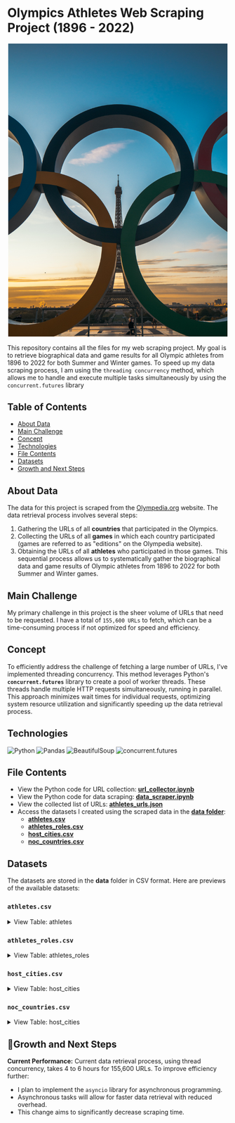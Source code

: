 # Olympics Athletes Web Scraping Project (1896 - 2022)
<p align="center">
<img src = "https://github.com/chanronnie/Olympics/blob/main/image/olympics.jpg" width="500">
</p>

This repository contains all the files for my web scraping project. 
My goal is to retrieve biographical data and game results for all Olympic athletes from 1896 to 2022 for both Summer and Winter games. 
To speed up my data scraping process, I am using the `threading concurrency` method, which allows me to handle and execute multiple tasks simultaneously by using the `concurrent.futures` library


## Table of Contents
* [About Data](#about-data)
* [Main Challenge](#main-challenge)
* [Concept](#concept)
* [Technologies](#technologies)
* [File Contents](#file-contents)
* [Datasets](#datasets)
* [Growth and Next Steps](#growth-and-next-steps)


## About Data
The data for this project is scraped from the [Olympedia.org](https://www.olympedia.org) website. The data retrieval process involves several steps:

1. Gathering the URLs of all **countries** that participated in the Olympics.
2. Collecting the URLs of all **games** in which each country participated (games are referred to as "editions" on the Olympedia website).
3. Obtaining the URLs of all **athletes** who participated in those games.
This sequential process allows us to systematically gather the biographical data and game results of Olympic athletes from 1896 to 2022 for both Summer and Winter games.


## Main Challenge
My primary challenge in this project is the sheer volume of URLs that need to be requested. I have a total of `155,600 URLs` to fetch, which can be a time-consuming process if not optimized for speed and efficiency.


## Concept
To efficiently address the challenge of fetching a large number of URLs, I've implemented threading concurrency. This method leverages Python's **`concurrent.futures`** library to create a pool of worker threads. These threads handle multiple HTTP requests simultaneously, running in parallel. This approach minimizes wait times for individual requests, optimizing system resource utilization and significantly speeding up the data retrieval process.


## Technologies
![Python](https://img.shields.io/badge/python-3670A0?style=for-the-badge&logo=python&logoColor=ffdd54) 
![Pandas](https://img.shields.io/badge/pandas-%23150458.svg?style=for-the-badge&logo=pandas&logoColor=white) 
![BeautifulSoup](https://img.shields.io/badge/BeautifulSoup-grey?style=for-the-badge)
![concurrent.futures](https://img.shields.io/badge/concurrent.futures-brown?style=for-the-badge)


## File Contents
- View the Python code for URL collection: **[url_collector.ipynb](https://github.com/chanronnie/Olympics/blob/main/url_collector.ipynb)**
- View the Python code for data scraping: **[data_scraper.ipynb](https://github.com/chanronnie/Olympics/blob/main/data_scraper.ipynb)**
- View the collected list of URLs: **[athletes_urls.json](https://github.com/chanronnie/Olympics/blob/main/raw_data/athletes_urls.json)**
- Access the datasets I created using the scraped data in the **[data folder](https://github.com/chanronnie/Olympics/tree/main/data)**:
  * **[athletes.csv](https://github.com/chanronnie/Olympics/blob/main/data/athletes.csv)**
  * **[athletes_roles.csv](https://github.com/chanronnie/Olympics/blob/main/data/athletes_roles.csv)**
  * **[host_cities.csv](https://github.com/chanronnie/Olympics/blob/main/data/host_cities.csv)**
  * **[noc_countries.csv](https://github.com/chanronnie/Olympics/blob/main/data/noc_countries.csv)**

 
## Datasets
The datasets are stored in the **data** folder in CSV format. Here are previews of the available datasets:

### `athletes.csv`

<details>
  <summary>View Table: athletes</summary>
 
id | name | gender | born | died | height | weight | noc | game | team | sport | event | medal
--- | --- | --- | --- | --- | --- | --- | --- | --- | --- | --- | --- | --- |
131892 | Meryem Erdoğan | Female | 24 April 1990 | NaN | 172 cm | 55 kg | Türkiye | 2016 Summer Olympics | TUR | Athletics | Athletics, Marathon, Women(Olympic) | NaN
131892 | Meryem Erdoğan | Female | 24 April 1990 | NaN | 172 cm | 55 kg | Türkiye | 2020 Summer Olympics | TUR | Athletics | Athletics, Marathon, Women(Olympic) | NaN
131892 | Meryem Erdoğan | Female | 24 April 1990 | NaN | 172 cm | 55 kg | Türkiye | 2020 Summer Olympics | TUR | Athletics | Athletics, Marathon, Women(Olympic) | NaN
4300 | Maurice Maina | Male | 1 January 1963 | NaN | 158 cm | 47 kg | Kenya | 1988 Summer Olympics | KEN | Boxing | Boxing, Light-Flyweight, Men(Olympic) | NaN
4300 | Maurice Maina | Male | 1 January 1963 | NaN | 158 cm | 47 kg | Kenya | 1988 Summer Olympics | KEN | Boxing | Boxing, Light-Flyweight, Men(Olympic) | NaN

</details>

### `athletes_roles.csv`

<details>
  <summary>View Table: athletes_roles</summary>

id | name | roles
--- | --- | ---
131892 | Meryem Erdoğan | Competed in Olympic Games
4300 | Maurice Maina | Competed in Olympic Games
60239 | Stanislav Tůma | Competed in Olympic Games
129369 | Eunice Kirwa | Competed in Olympic Games
142670 | Sinem Kurtbay | Competed in Olympic Games
18974 | Werner Delmes | Competed in Olympic Games • Coach

</details>

### `host_cities.csv`

<details>
  <summary>View Table: host_cities</summary>
 
year | season | game | host_city
--- | --- | --- | ---  
1896 | Summer | 1896 Summer Olympics | Athina
1900 | Summer | 1900 Summer Olympics | Paris
1904 | Summer | 1904 Summer Olympics | St. Louis
1908 | Summer | 1908 Summer Olympics | London

</details>

### `noc_countries.csv`
<details>
  <summary>View Table: host_cities</summary>

noc | country
--- | --- 
AFG | Afghanistan
ALB | Albania
ALG | Algeria
ASA | American Samoa
AND | Andorra

</details>


## 🚀Growth and Next Steps 
**Current Performance:** Current data retrieval process, using thread concurrency, takes 4 to 6 hours for 155,600 URLs. To improve efficiency further:
- I plan to implement the `asyncio` library for asynchronous programming.
- Asynchronous tasks will allow for faster data retrieval with reduced overhead.
- This change aims to significantly decrease scraping time.
